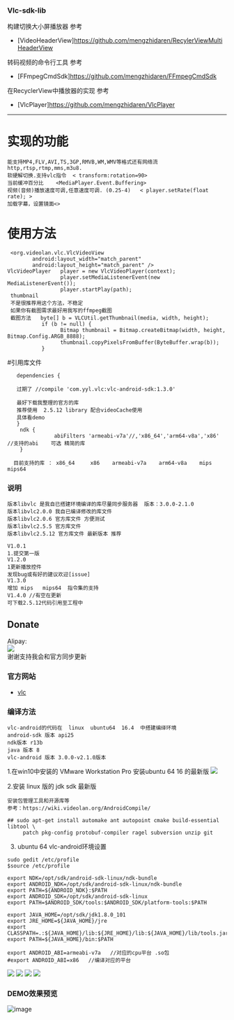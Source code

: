 ### Vlc-sdk-lib

构建切换大小屏播放器  参考<br>

  * [VideoHeaderView]https://github.com/mengzhidaren/RecylerViewMultiHeaderView <br>

转码视频的命令行工具  参考<br>

  * [FFmpegCmdSdk]https://github.com/mengzhidaren/FFmpegCmdSdk <br>
  
在RecyclerView中播放器的实现  参考<br>
  * [VlcPlayer]https://github.com/mengzhidaren/VlcPlayer <br>

---

# 实现的功能
```
能支持MP4,FLV,AVI,TS,3GP,RMVB,WM,WMV等格式还有网络流 http,rtsp,rtmp,mms,m3u8.
软硬解切换.支持vlc指令  < transform:rotation=90>
当前缓冲百分比    <MediaPlayer.Event.Buffering>
视频(音频)播放速度可调,任意速度可调. (0.25-4)   < player.setRate(float rate); >
加载字幕，设置镜面<>
```
# 使用方法
```
 <org.videolan.vlc.VlcVideoView
        android:layout_width="match_parent"
        android:layout_height="match_parent" />
VlcVideoPlayer   player = new VlcVideoPlayer(context);
                 player.setMediaListenerEvent(new MediaListenerEvent());
                 player.startPlay(path);
 thumbnail 
 不是很推荐用这个方法，不稳定
 如果你有截图需求最好用我写的ffmpeg截图       
 截图方法   byte[] b = VLCUtil.getThumbnail(media, width, height);
           if (b != null) {
                 Bitmap thumbnail = Bitmap.createBitmap(width, height, Bitmap.Config.ARGB_8888);
                 thumbnail.copyPixelsFromBuffer(ByteBuffer.wrap(b));
           }
```

#引用库文件
```
   dependencies {
   
   过期了 //compile 'com.yyl.vlc:vlc-android-sdk:1.3.0'
   
   最好下载我整理的官方的库
   推荐使用  2.5.12 library 配合videoCache使用
   具体看demo
   }
    ndk {
               abiFilters 'armeabi-v7a'//,'x86_64','arm64-v8a','x86' //支持的abi    可选 精简的库
    }
         
  目前支持的库 ： x86_64     x86    armeabi-v7a    arm64-v8a    mips    mips64
```
### 说明 ###
```
版本libvlc 是我自已搭建环境编译的库尽量同步服务器  版本：3.0.0-2.1.0
版本libvlc2.0.0 我自已编译修改的库文件
版本libvlc2.0.6 官方库文件 方便测试
版本libvlc2.5.5 官方库文件
版本libvlc2.5.12 官方库文件 最新版本 推荐

V1.0.1
1.提交第一版
V1.2.0
1更新播放控件
发现bug或有好的建议欢迎[issue]
V1.3.0
增加 mips   mips64  指令集的支持
V1.4.0 //有空在更新
可下载2.5.12代码引用至工程中 
```

## Donate ##
Alipay:<br>
![](https://raw.githubusercontent.com/mengzhidaren/Vlc-sdk-lib/master/screenshots/yyl.png)
<br>
谢谢支持我会和官方同步更新<br>


### 官方网站 ###
* [vlc](https://www.videolan.org)

### 编译方法 ###

```
vlc-android的代码在  linux  ubuntu64  16.4  中搭建编绎环境
android-sdk 版本 api25
ndk版本 r13b
java 版本 8
vlc-android 版本 3.0.0-v2.1.0版本
```

1.在win10中安装的  VMware Workstation Pro
安装ubuntu 64  16 的最新版
![](https://raw.githubusercontent.com/mengzhidaren/Vlc-sdk-lib/master/screenshots/1.png)

2.安装  linux 版的  jdk   sdk 最新版

```
安装包管理工具和开源库等
参考：https://wiki.videolan.org/AndroidCompile/

## sudo apt-get install automake ant autopoint cmake build-essential libtool \
     patch pkg-config protobuf-compiler ragel subversion unzip git
```
3.  ubuntu 64 vlc-android环境设置
```
sudo gedit /etc/profile
$source /etc/profile

export NDK=/opt/sdk/android-sdk-linux/ndk-bundle
export ANDROID_NDK=/opt/sdk/android-sdk-linux/ndk-bundle
export PATH=${ANDROID_NDK}:$PATH
export ANDROID_SDK=/opt/sdk/android-sdk-linux
export PATH=$ANDROID_SDK/tools:$ANDROID_SDK/platform-tools:$PATH

export JAVA_HOME=/opt/sdk/jdk1.8.0_101
export JRE_HOME=${JAVA_HOME}/jre
export CLASSPATH=.:${JAVA_HOME}/lib:${JRE_HOME}/lib:${JAVA_HOME}/lib/tools.jar
export PATH=${JAVA_HOME}/bin:$PATH

export ANDROID_ABI=armeabi-v7a   //对应的cpu平台 .so包
#export ANDROID_ABI=x86   //编译对应的平台
```

![](https://raw.githubusercontent.com/mengzhidaren/Vlc-sdk-lib/master/screenshots/3.png)
![](https://raw.githubusercontent.com/mengzhidaren/Vlc-sdk-lib/master/screenshots/4.png)
![](https://raw.githubusercontent.com/mengzhidaren/Vlc-sdk-lib/master/screenshots/8.png)
![](https://raw.githubusercontent.com/mengzhidaren/Vlc-sdk-lib/master/screenshots/9.png)


### DEMO效果预览
![image](https://github.com/mengzhidaren/VlcPlayer/blob/master/GIF/j1.gif)